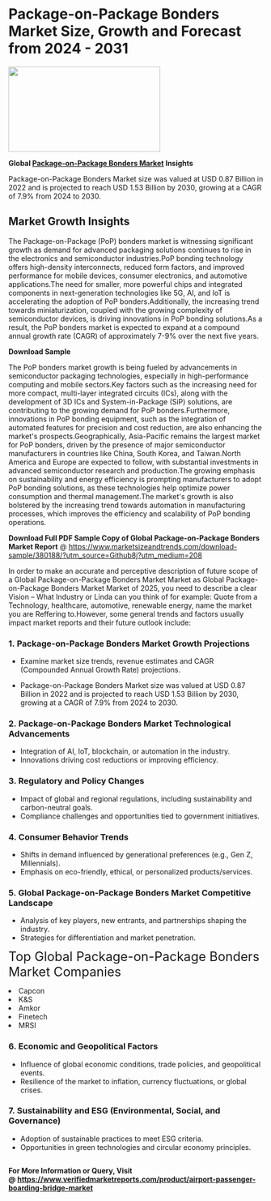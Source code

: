 <H1>Package-on-Package Bonders Market Size, Growth and Forecast from 2024 - 2031</H1><img class="aligncenter size-medium wp-image-584254" src="https://thirdeyenews.in/wp-content/uploads/2024/09/Global-Market-Research-300x168.jpeg" alt="" width="300" height="168" /><p><strong>Global&nbsp;<a href="https://www.marketsizeandtrends.com/download-sample/380188/?utm_source=Github8j?utm_medium=208">Package-on-Package Bonders Market</a> Insights</strong></p><p>Package-on-Package Bonders Market size was valued at USD 0.87 Billion in 2022 and is projected to reach USD 1.53 Billion by 2030, growing at a CAGR of 7.9% from 2024 to 2030.</p><p><h2>Market Growth Insights</h2> The Package-on-Package (PoP) bonders market is witnessing significant growth as demand for advanced packaging solutions continues to rise in the electronics and semiconductor industries.PoP bonding technology offers high-density interconnects, reduced form factors, and improved performance for mobile devices, consumer electronics, and automotive applications.The need for smaller, more powerful chips and integrated components in next-generation technologies like 5G, AI, and IoT is accelerating the adoption of PoP bonders.Additionally, the increasing trend towards miniaturization, coupled with the growing complexity of semiconductor devices, is driving innovations in PoP bonding solutions.As a result, the PoP bonders market is expected to expand at a compound annual growth rate (CAGR) of approximately 7-9% over the next five years.<p><strong>Download Sample</strong></p> The PoP bonders market growth is being fueled by advancements in semiconductor packaging technologies, especially in high-performance computing and mobile sectors.Key factors such as the increasing need for more compact, multi-layer integrated circuits (ICs), along with the development of 3D ICs and System-in-Package (SiP) solutions, are contributing to the growing demand for PoP bonders.Furthermore, innovations in PoP bonding equipment, such as the integration of automated features for precision and cost reduction, are also enhancing the market's prospects.Geographically, Asia-Pacific remains the largest market for PoP bonders, driven by the presence of major semiconductor manufacturers in countries like China, South Korea, and Taiwan.North America and Europe are expected to follow, with substantial investments in advanced semiconductor research and production.The growing emphasis on sustainability and energy efficiency is prompting manufacturers to adopt PoP bonding solutions, as these technologies help optimize power consumption and thermal management.The market's growth is also bolstered by the increasing trend towards automation in manufacturing processes, which improves the efficiency and scalability of PoP bonding operations.<p><span class=""><strong>Download Full PDF Sample Copy of Global Package-on-Package Bonders Market Report</strong> @ <a href="https://www.marketsizeandtrends.com/download-sample/380188/?utm_source=Github8j?utm_medium=208" target="_blank">https://www.marketsizeandtrends.com/download-sample/380188/?utm_source=Github8j?utm_medium=208</a></span></p><p>In order to make an accurate and perceptive description of future scope of a Global&nbsp;Package-on-Package Bonders Market Market as Global&nbsp;Package-on-Package Bonders Market Market of 2025, you need to describe a clear Vision &ndash; What Industry or Linda can you think of for example: Quote from a Technology, healthcare, automotive, renewable energy, name the market you are Reffering to.However, some general trends and factors usually impact market reports and their future outlook include:</p><h3>1.&nbsp;<strong>Package-on-Package Bonders Market Growth Projections</strong></h3><ul><li>Examine market size trends, revenue estimates and CAGR (Compounded Annual Growth Rate) projections.</li><li><p>Package-on-Package Bonders Market size was valued at USD 0.87 Billion in 2022 and is projected to reach USD 1.53 Billion by 2030, growing at a CAGR of 7.9% from 2024 to 2030.</p></li></ul><h3>2.&nbsp;<strong>Package-on-Package Bonders Market Technological Advancements</strong></h3><ul><li>Integration of AI, IoT, blockchain, or automation in the industry.</li><li>Innovations driving cost reductions or improving efficiency.</li></ul><h3>3.&nbsp;<strong>Regulatory and Policy Changes</strong></h3><ul><li>Impact of global and regional regulations, including sustainability and carbon-neutral goals.</li><li>Compliance challenges and opportunities tied to government initiatives.</li></ul><h3>4.&nbsp;<strong>Consumer Behavior Trends</strong></h3><ul><li>Shifts in demand influenced by generational preferences (e.g., Gen Z, Millennials).</li><li>Emphasis on eco-friendly, ethical, or personalized products/services.</li></ul><h3>5.&nbsp;<strong>Global Package-on-Package Bonders Market Competitive Landscape</strong></h3><ul><li>Analysis of key players, new entrants, and partnerships shaping the industry.</li><li>Strategies for differentiation and market penetration.</li></ul><p data-pm-slice="1 1 []"><span style="color: inherit; font-family: inherit; font-size: 25px;">Top Global Package-on-Package Bonders Market Companies</span></p><div class="" data-test-id=""><p><li>Capcon</li><li> K&S</li><li> Amkor</li><li> Finetech</li><li> MRSI</li></p></div><h3>6.&nbsp;<strong>Economic and Geopolitical Factors</strong></h3><ul><li>Influence of global economic conditions, trade policies, and geopolitical events.</li><li>Resilience of the market to inflation, currency fluctuations, or global crises.</li></ul><h3>7.&nbsp;<strong>Sustainability and ESG (Environmental, Social, and Governance)</strong></h3><ul><li>Adoption of sustainable practices to meet ESG criteria.</li><li>Opportunities in green technologies and circular economy principles.</li></ul><h2><strong style="font-size: 14px;">For More Information or Query, Visit @&nbsp;</strong><a style="background-color: #ffffff; font-size: 14px;" href="https://www.marketsizeandtrends.com/report/package-on-package-bonders-market/" target="_blank">https://www.verifiedmarketreports.com/product/airport-passenger-boarding-bridge-market</a></h2>